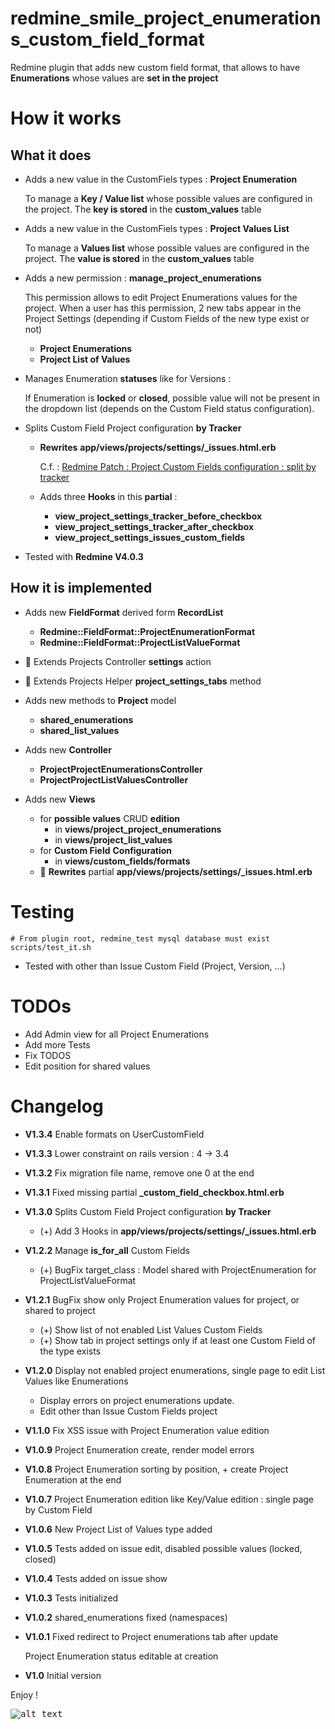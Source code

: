 redmine_smile_project_enumerations_custom_field_format
=================================================

Redmine plugin that adds new custom field format,
that allows to have **Enumerations** whose values are
**set in the project**

# How it works

## What it does

* Adds a new value in the CustomFiels types : **Project Enumeration**

  To manage a **Key / Value list** whose possible values are configured in the project.
  The **key is stored** in the **custom_values** table

* Adds a new value in the CustomFiels types : **Project Values List**

  To manage a **Values list** whose possible values are configured in the project.
  The **value is stored** in the **custom_values** table

* Adds a new permission : **manage_project_enumerations**

  This permission allows to edit Project Enumerations values for the project.
  When a user has this permission, 2 new tabs appear in the Project Settings (depending if Custom Fields of the new type exist or not)
  - **Project Enumerations**
  - **Project List of Values**

* Manages Enumeration **statuses** like for Versions :

  If Enumeration is **locked** or **closed**, possible value will not be present in the dropdown list (depends on the Custom Field status configuration).

* Splits Custom Field Project configuration **by Tracker**

  * **Rewrites** **app/views/projects/settings/_issues.html.erb**

    C.f. : [Redmine Patch : Project Custom Fields configuration : split by tracker](http://www.redmine.org/issues/30739)

  * Adds three **Hooks** in this **partial** :
    * **view_project_settings_tracker_before_checkbox**
    * **view_project_settings_tracker_after_checkbox**
    * **view_project_settings_issues_custom_fields**

* Tested with **Redmine V4.0.3**

## How it is implemented

- Adds new **FieldFormat** derived form **RecordList**
  - **Redmine::FieldFormat::ProjectEnumerationFormat**
  - **Redmine::FieldFormat::ProjectListValueFormat**

- 🔑 Extends Projects Controller **settings** action

- 🔑 Extends Projects Helper **project_settings_tabs** method

- Adds new methods to **Project** model
  - **shared_enumerations**
  - **shared_list_values**

- Adds new **Controller**
  - **ProjectProjectEnumerationsController**
  - **ProjectProjectListValuesController**

- Adds new **Views**
  - for **possible values** CRUD **edition**
    - in **views/project_project_enumerations**
    - in **views/project_list_values**
  - for **Custom Field** **Configuration**
    - in **views/custom_fields/formats**
  - 🔑 **Rewrites** partial **app/views/projects/settings/_issues.html.erb**

# Testing

```console
# From plugin root, redmine_test mysql database must exist
scripts/test_it.sh
```
* Tested with other than Issue Custom Field (Project, Version, ...)

# TODOs

* Add Admin view for all Project Enumerations
* Add more Tests
* Fix TODOS
* Edit position for shared values

# Changelog

* **V1.3.4**  Enable formats on UserCustomField
* **V1.3.3**  Lower constraint on rails version : 4 -> 3.4
* **V1.3.2**  Fix migration file name, remove one 0 at the end
* **V1.3.1**  Fixed missing partial **_custom_field_checkbox.html.erb**
* **V1.3.0**  Splits Custom Field Project configuration **by Tracker**

  * (+) Add 3 Hooks in **app/views/projects/settings/_issues.html.erb**

* **V1.2.2**  Manage **is_for_all** Custom Fields

  * (+) BugFix target_class : Model shared with ProjectEnumeration for ProjectListValueFormat

* **V1.2.1**  BugFix show only Project Enumeration values for project, or shared to project

  * (+) Show list of not enabled List Values Custom Fields
  * (+) Show tab in project settings only if at least one Custom Field of the type exists

* **V1.2.0**  Display not enabled project enumerations, single page to edit List Values like Enumerations

  * Display errors on project enumerations update.
  * Edit other than Issue Custom Fields project

* **V1.1.0**  Fix XSS issue with Project Enumeration value edition
* **V1.0.9**  Project Enumeration create, render model errors
* **V1.0.8**  Project Enumeration sorting by position, + create Project Enumeration at the end
* **V1.0.7**  Project Enumeration edition like Key/Value edition : single page by Custom Field
* **V1.0.6**  New Project List of Values type added
* **V1.0.5**  Tests added on issue edit, disabled possible values (locked, closed)
* **V1.0.4**  Tests added on issue show
* **V1.0.3**  Tests initialized
* **V1.0.2**  shared_enumerations fixed (namespaces)
* **V1.0.1**  Fixed redirect to Project enumerations tab after update

  Project Enumeration status editable at creation

* **V1.0**  Initial version


Enjoy !

<kbd>![alt text](https://compteur-visites.ennder.fr/sites/36/token/githubpe/image "Logo") <!-- .element height="10%" width="10%" --></kbd>
